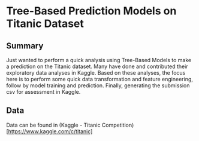 # Tree-Based Prediction Models on Titanic Dataset
## Summary
Just wanted to perform a quick analysis using Tree-Based Models to make a prediction on the Titanic dataset. Many have done and contributed their exploratory data analyses in Kaggle. Based on these analyses, the focus here is to perform some quick data transformation and feature engineering, follow by model training and prediction. Finally, generating the submission csv for assessment in Kaggle.

## Data
Data can be found in (Kaggle - Titanic Competition)[https://www.kaggle.com/c/titanic]

